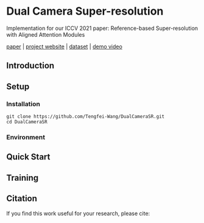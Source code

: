 # Dual Camera Super-resolution
Implementation for our ICCV 2021 paper: Reference-based Super-resolution with Aligned Attention Modules


[paper]( ) | [project website]( ) | [dataset]( ) | [demo video]( )

## Introduction

## Setup
### Installation
```
git clone https://github.com/Tengfei-Wang/DualCameraSR.git
cd DualCameraSR
```

### Environment


## Quick Start



## Training

## Citation
If you find this work useful for your research, please cite:
``` 
 
```
